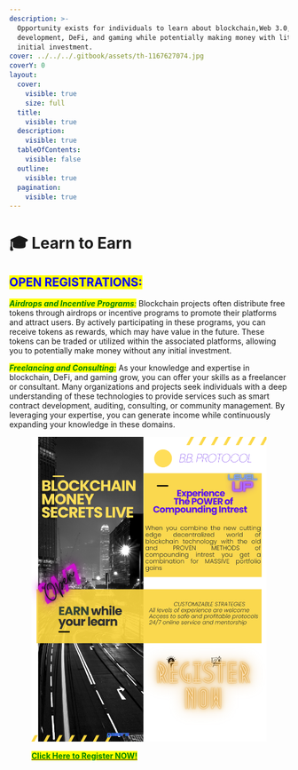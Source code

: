 ```yaml
---
description: >-
  Opportunity exists for individuals to learn about blockchain,Web 3.0,Dapp
  development, DeFi, and gaming while potentially making money with little to no
  initial investment.
cover: ../../../.gitbook/assets/th-1167627074.jpg
coverY: 0
layout:
  cover:
    visible: true
    size: full
  title:
    visible: true
  description:
    visible: true
  tableOfContents:
    visible: false
  outline:
    visible: true
  pagination:
    visible: true
---
```


# 🎓 Learn to Earn

## <mark style="color:blue;">OPEN REGISTRATIONS:</mark>

_<mark style="color:green;">**Airdrops and Incentive Programs**</mark><mark style="color:green;">:</mark>_ Blockchain projects often distribute free tokens through airdrops or incentive programs to promote their platforms and attract users. By actively participating in these programs, you can receive tokens as rewards, which may have value in the future. These tokens can be traded or utilized within the associated platforms, allowing you to potentially make money without any initial investment.



_<mark style="color:green;">**Freelancing and Consulting:**</mark>_ As your knowledge and expertise in blockchain, DeFi, and gaming grow, you can offer your skills as a freelancer or consultant. Many organizations and projects seek individuals with a deep understanding of these technologies to provide services such as smart contract development, auditing, consulting, or community management. By leveraging your expertise, you can generate income while continuously expanding your knowledge in these domains.

<figure><img src="../../../.gitbook/assets/BLOCKCHAIN MONEY SECRETS LIVE.png" alt=""><figcaption><p><a href="broken-reference"><mark style="color:green;"><strong>Click Here to Register NOW!</strong></mark></a></p></figcaption></figure>

